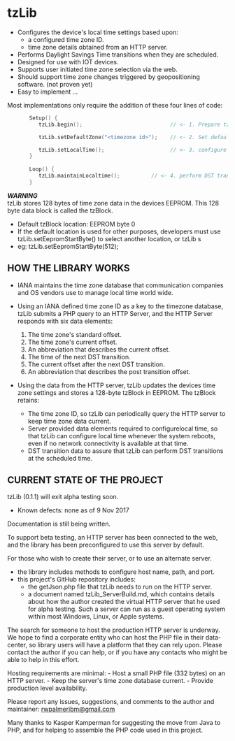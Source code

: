 # tzLib


* Configures the device's local time settings based upon:
	*	a configured time zone ID.
	*	time zone details obtained from an HTTP server.
* Performs Daylight Savings Time transitions when they are scheduled.
* Designed for use with IOT devices.
* Supports user initiated time zone selection via the web.
* Should support time zone changes triggered by geopositioning software. (not proven yet)
* Easy to implement ...

Most implementations only require the addition of these four lines of code:

```cpp		
	   Setup() {
	      tzLib.begin();                         	// <- 1. Prepare tzLib to run

	      tzLib.setDefaultZone("<timezone id>"); 	// <- 2. Set default timezone

	      tzLib.setLocalTime();                  	// <- 3. configure local time   
	   }
		   
	   Loop() {
	      tzLib.maintainLocaltime();          // <- 4. perform DST transitions & keeps time zone data current.
	   }
```

*__WARNING__*  
tzLib stores 128 bytes of time zone data in the devices EEPROM. This 128 byte data block is called the tzBlock.
* 	Default tzBlock location:  EEPROM byte 0
* 	If the default location is used for other purposes, developers must use tzLib.setEepromStartByte() to select another location, or tzLib s
*	eg: tzLib.setEepromStartByte(512);



## HOW THE LIBRARY WORKS 

- IANA maintains the time zone database that communication companies and OS vendors use to manage local time world wide. 

- Using an IANA defined time zone ID as a key to the timezone database, tzLib submits a PHP query to an HTTP Server, and the HTTP Server responds with six data elements:
	1.	The time zone's standard offset. 		
	1.	The time zone's current offset.		
	1.	An abbreviation that describes the current offset.
	1.	The time of the next DST transition.
	1.	The current offset after the next DST transition.
	1.	An abbreviation that describes the post transition offset.

- Using the data from the HTTP server, tzLib updates the devices time zone settings and stores a 128-byte tzBlock in EEPROM. The tzBlock retains:
	- The time zone ID, so tzLib can periodically query the HTTP server to keep time zone data current.
	- Server provided data elements required to configurelocal time, so that tzLib can configure local time whenever the system reboots, even if no network connectivity is available at that time.
	- DST transition data to assure that tzLib can perform DST transitions at the scheduled time. 
		


## CURRENT STATE OF THE PROJECT

tzLib (0.1.1) will exit alpha testing soon.
-	Known defects: none as of 9 Nov 2017
	
Documentation is still being written.
	
To support beta testing, an HTTP server has been connected to the  web, and the library has been preconfigured to use this server by default. 
		
For those who wish to create their server, or to use an alternate server. 
- the library includes methods to configure host name, path, and port.
- this project's GitHub repository includes:
	- the getJson.php file that tzLib needs to run on the HTTP server.
	- a document named tzLib_ServerBuild.md,  which contains details about how the author created the virtual HTTP server that he used for alpha testing. Such a server can run as a guest operating system within most Windows, Linux, or Apple systems. 

The search for someone to host the production HTTP server is underway.  We hope to find a corporate entity who can host the PHP file in their data-center, so library users will have a platform that they can rely upon. Please contact the author if you can help, or if you have any contacts who might be able to help in this effort. 
		
Hosting requirements are minimal: 
	- Host a small PHP file (332 bytes) on an HTTP server.
	- Keep the server's time zone database current.
	- Provide production level availability.
		
Please report any issues, suggestions, and comments to the author and maintainer: rwpalmeribm@gmail.com
	   

Many thanks to Kasper Kamperman for suggesting the move from Java to PHP,
and for helping to assemble the PHP code used in this project.





